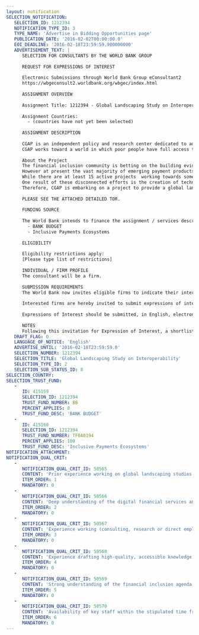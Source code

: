 ```yaml
---
layout: notification
SELECTION_NOTIFICATION: 
   SELECTION_ID: 1212394
   NOTIFICATION_TYPE_ID: 3
   TYPE_NAME: 'Advertise in Bidding Opportunities page'
   PUBLICATION_DATE: '2016-02-02T00:00:00.0'
   EOI_DEADLINE: '2016-02-18T23:59:59.900000000'
   ADVERTISEMENT_TEXT: |
      SELECTION FOR CONSULTANTS BY THE WORLD BANK GROUP
      
      REQUEST FOR EXPRESSIONS OF INTEREST
      
      Electronic Submissions through World Bank Group eConsultant2
      https://wbgeconsult2.worldbank.org/wbgec/index.html
      
      ASSIGNMENT OVERVIEW
      
      Assignment Title: 1212394 - Global Landscaping Study on Interoperability
      
      Assignment Countries:
        - (countries have not yet been selected)
      
      ASSIGNMENT DESCRIPTION
      
      CGAP is an independent policy and research center dedicated to advancing financial access for the world's poor.  It is supported by over 33 development agencies and private foundations who share a common mission to alleviate poverty.  Housed at the World Bank, CGAP  provides market intelligence, promotes standards, develops innovative solutions and advises governments, financial service providers, donors, and investors.
      CGAP works toward a world in which poor people have full access to the financial services they need and are considered valued clients of their countrys financial system. We aim to help build efficient and equitable local financial markets that serve all poor people with convenient and affordable financial services, by helping to identify and build viable business models that leverage technology and existing infrastructure to reach poor people with a variety of financial services at scalewhat is sometimes referred to as digital financial services (DFS).
      
      About the Project											
      The financial inclusion community is betting on the building evidence that the shift towards digital financial inclusion will bring a range of tangible potential benefits . However in order for these benefits to be realized, digital payments need to compete with and ultimately become indistinguishable from cash as a means of payment. At the heart of this, digital payments must be accepted as a means of exchange by all, irrespective of the parties banked status, financial service provider or mobile phone operator . Interoperability in retail payments is critical for this vision, and for the digital payment rails to be leveraged towards a situation where households and businesses have access to and can effectively use a broad range of financial services.  
      However at present the vast majority of emerging payment products that are suitable for low income people are not interoperable; and where progress has been made towards interoperability it is often limited to a specific use case (such as a person-to-person transfer between two mobile wallets) or type of institution (banks only or MNOs only); implemented in an inefficient manner which may limit affordability; or with business rules that fail to incentivize off-network transactions for all parties (including the sending provider and customer, and the receiving provider and customer).
      While there are at least 15 active projects  working towards some form of interoperability in a range of countries, there is little consensus on some key issues including, for example the optimal process to work towards interoperability and the priority use cases from a financial inclusion perspective.
      One result of these disconnected efforts is the creation of technical and commercial rules and systems that are isolated, with no clear sense of if / how they might converge over time. Furthermore, the various experiences of working towards interoperability have not been well documented and shared. What is lacking is an in-depth analysis of global interoperability initiatives, what various pathways have been followed and what evidence we have so far on what has succeeded and what has failed.
      Therefore, CGAP is embarking on a project to provide a global landscaping of existing initiatives to achieve inclusion-effective interoperability. This project will collect global evidence about the current range of initiatives to achieve interoperability, a categorization of these initiatives (both for interoperability process as well as interoperability scheme or outcome), lessons on determinants of success and failure and an analysis of any best practices that emerge on effective interoperability to achieve financial inclusion.
      
      PLEASE SEE THE ATTACHED DETAILED TOR.
      
      FUNDING SOURCE
      
      The World Bank intends to finance the assignment / services described below under the following trust fund(s):
        - BANK BUDGET
        - Inclusive Payments Ecosystems
      
      ELIGIBILITY
      
      Eligibility restrictions apply:
      [Please type list of restrictions]
      
      INDIVIDUAL / FIRM PROFILE
      The consultant will be a firm. 
      
      SUBMISSION REQUIREMENTS
      The World Bank now invites eligible firms to indicate their interest in providing the services.  Interested firms must provide information indicating that they are qualified to perform the services (brochures, description of similar assignments, experience in similar conditions, availability of appropriate skills among staff, etc. for firms; CV and cover letter for individuals).  Please note that the total size of all attachments should be less than 5MB.  Consultants may associate to enhance their qualifications.
      
      Interested firms are hereby invited to submit expressions of interest.
      
      Expressions of Interest should be submitted, in English, electronically through World Bank Group eTendering (https://wbgeconsult2.worldbank.org/wbgec/index.html)
      
      NOTES
      Following this invitation for Expression of Interest, a shortlist of qualified firms will be formally invited to submit proposals.  Shortlisting and selection will be subject to the availability of funding.
   DRAFT_FLAG: 0
   LANGUAGE_OF_NOTICE: 'English'
   ADVERTISE_UNTIL: '2016-02-18T23:59:59.0'
   SELECTION_NUMBER: 1212394
   SELECTION_TITLE: 'Global Landscaping Study on Interoperability'
   SELECTION_TYPE_ID: 2
   SELECTION_SUB_STATUS_ID: 8
SELECTION_COUNTRY: 
SELECTION_TRUST_FUND: 
   - 
      ID: 415159
      SELECTION_ID: 1212394
      TRUST_FUND_NUMBER: BB
      PERCENT_APPLIES: 0
      TRUST_FUND_DESC: 'BANK BUDGET'
   - 
      ID: 415160
      SELECTION_ID: 1212394
      TRUST_FUND_NUMBER: TF0A0194
      PERCENT_APPLIES: 100
      TRUST_FUND_DESC: 'Inclusive Payments Ecosystems'
NOTIFICATION_ATTACHMENT: 
NOTIFICATION_QUAL_CRIT: 
   - 
      NOTIFICATION_QUAL_CRIT_ID: 50565
      CONTENT: 'Prior experience working on global landscaping studies.'
      ITEM_ORDER: 1
      MANDATORY: 0
   - 
      NOTIFICATION_QUAL_CRIT_ID: 50566
      CONTENT: 'Deep understanding of the digital financial services and payments industry writ large, including a proven track record in research or consulting related to interoperability and/or payments architecture.'
      ITEM_ORDER: 2
      MANDATORY: 0
   - 
      NOTIFICATION_QUAL_CRIT_ID: 50567
      CONTENT: 'Experience working (consulting, research or direct employment) at a high level with regulators and financial service providers in emerging markets.'
      ITEM_ORDER: 3
      MANDATORY: 0
   - 
      NOTIFICATION_QUAL_CRIT_ID: 50568
      CONTENT: 'Experience drafting high-quality, accessible knowledge products around technical topics for a lay audience in the development space.'
      ITEM_ORDER: 4
      MANDATORY: 0
   - 
      NOTIFICATION_QUAL_CRIT_ID: 50569
      CONTENT: 'Strong understanding of the financial inclusion agenda and how interoperability fits into this.'
      ITEM_ORDER: 5
      MANDATORY: 0
   - 
      NOTIFICATION_QUAL_CRIT_ID: 50570
      CONTENT: 'Availability of key staff within the stipulated time frames for this work. Specific names and resumes of the team should be included.'
      ITEM_ORDER: 6
      MANDATORY: 0
---
```

